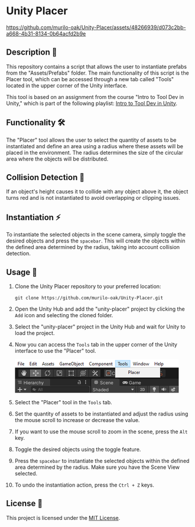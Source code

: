 ﻿# Unity Placer

https://github.com/murilo-oak/Unity-Placer/assets/48266939/d073c2bb-a668-4b31-8134-0b64acfd2b9e


## Description 📝
This repository contains a script that allows the user to instantiate prefabs from the "Assets/Prefabs" folder. The main functionality of this script is the Placer tool, which can be accessed through a new tab called "Tools" located in the upper corner of the Unity interface.

This tool is based on an assignment from the course "Intro to Tool Dev in Unity," which is part of the following playlist: [Intro to Tool Dev in Unity](https://www.youtube.com/playlist?list=PLImQaTpSAdsBKEkUvKxw6p0tpwl7ylw0d).

## Functionality 🛠️

The "Placer" tool allows the user to select the quantity of assets to be instantiated and define an area using a radius where these assets will be placed in the environment. The radius determines the size of the circular area where the objects will be distributed.

## Collision Detection 🚫

If an object's height causes it to collide with any object above it, the object turns red and is not instantiated to avoid overlapping or clipping issues.

## Instantiation ⚡️

To instantiate the selected objects in the scene camera, simply toggle the desired objects and press the `spacebar`. This will create the objects within the defined area determined by the radius, taking into account collision detection.

## Usage 🔧

1. Clone the Unity Placer repository to your preferred location:

   ```
   git clone https://github.com/murilo-oak/Unity-Placer.git
   ```

2. Open the Unity Hub and add the "unity-placer" project by clicking the `Add` icon and selecting the cloned folder.

3. Select the "unity-placer" project in the Unity Hub and wait for Unity to load the project.

4. Now you can access the `Tools` tab in the upper corner of the Unity interface to use the "Placer" tool.
  
   ![Unity Placer Banner](public/Screenshot2.png)

7. Select the "Placer" tool in the `Tools` tab.

8. Set the quantity of assets to be instantiated and adjust the radius using the mouse scroll to increase or decrease the value.

9. If you want to use the mouse scroll to zoom in the scene, press the `Alt` key.

10. Toggle the desired objects using the toggle feature.

11. Press the `spacebar` to instantiate the selected objects within the defined area determined by the radius. Make sure you have the Scene View selected.

12. To undo the instantiation action, press the `Ctrl + Z` keys.

## License 📄

This project is licensed under the [MIT License](LICENSE).
